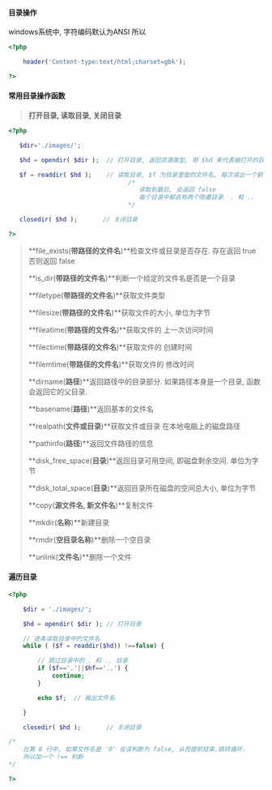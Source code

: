 #### 目录操作

windows系统中, 字符编码默认为ANSI 所以

```php
<?php

    header('Content-type:text/html;charset=gbk');

?>
```

#### 常用目录操作函数

> **打开目录, 读取目录, 关闭目录**

```php
<?php

   $dir='./images/';

   $hd = opendir( $dir );  // 打开目录, 返回资源类型, 用 $hd 来代表被打开的目录

   $f = readdir( $hd );    // 读取目录, $f 为目录里面的文件名, 每次读出一个新的文件名
                                 /*
                                    读取到最后, 会返回 false
                                    每个目录中都会有两个隐藏目录  . 和 .. 
                                 */

   closedir( $hd );       // 关闭目录

?>
```

> **file\_exists\(**带路径的文件名**\)**检查文件或目录是否存在. 存在返回 true 否则返回 false
>
> **is\_dir\(**带路径的文件名**\)**判断一个给定的文件名是否是一个目录
>
> **filetype\(**带路径的文件名**\)**获取文件类型
>
> **filesize\(**带路径的文件名**\)**获取文件的大小, 单位为字节
>
> **fileatime\(**带路径的文件名**\)**获取文件的 上一次访问时间
>
> **filectime\(**带路径的文件名**\)**获取文件的 创建时间
>
> **filemtime\(**带路径的文件名**\)**获取文件的 修改时间
>
> **dirname\(**路径**\)**返回路径中的目录部分. 如果路径本身是一个目录, 函数会返回它的父目录.
>
> **basename\(**路径**\)**返回基本的文件名
>
> **realpath\(**文件或目录**\)**获取文件或目录 在本地电脑上的磁盘路径
>
> **pathinfo\(**路径**\)**返回文件路径的信息
>
> **disk\_free\_space\(**目录**\)**返回目录可用空间, 即磁盘剩余空间. 单位为字节
>
> **disk\_total\_space\(**目录**\)**返回目录所在磁盘的空间总大小, 单位为字节
>
> **copy\(**源文件名, 新文件名**\)**复制文件
>
> **mkdir\(**名称**\)**新建目录
>
> **rmdir\(**空目录名称**\)**删除一个空目录
>
> **unlink\(**文件名**\)**删除一个文件

#### 遍历目录

```php
<?php

    $dir = './images/';

    $hd = opendir( $dir ); // 打开目录

    // 逐条读取目录中的文件名
    while ( ($f = readdir($hd)) !==false) {

        // 跳过目录中的 . 和 .. 目录
        if ($f=='.'||$hf=='..') {
            continue;
        }

        echo $f;  // 输出文件名

    }

    closedir( $hd );       // 关闭目录

/*
    在第 8 行中, 如果文件名是 '0' 会误判断为 false, 从而提前结束.跳转循环.
    所以加一个 !== 判断
*/

?>
```



